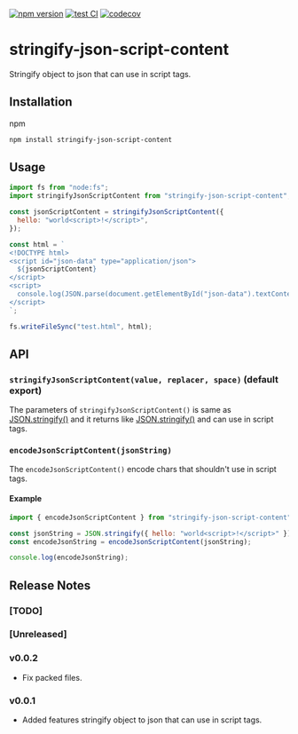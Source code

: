 [![npm version][fury-badge]][fury-link]
[![test CI][test-badge]][test-link]
[![codecov][codecov-badge]][codecov-link]

# stringify-json-script-content

Stringify object to json that can use in script tags.

## Installation

npm

```sh
npm install stringify-json-script-content
```

## Usage

```js
import fs from "node:fs";
import stringifyJsonScriptContent from "stringify-json-script-content";

const jsonScriptContent = stringifyJsonScriptContent({
  hello: "world<script>!</script>",
});

const html = `
<!DOCTYPE html>
<script id="json-data" type="application/json">
  ${jsonScriptContent}
</script>
<script>
  console.log(JSON.parse(document.getElementById("json-data").textContent));
</script>
`;

fs.writeFileSync("test.html", html);
```

## API

### `stringifyJsonScriptContent(value, replacer, space)` (default export)

The parameters of `stringifyJsonScriptContent()` is same as [JSON.stringify()](https://developer.mozilla.org/en-US/docs/Web/JavaScript/Reference/Global_Objects/JSON/stringify) and it returns like [JSON.stringify()](https://developer.mozilla.org/en-US/docs/Web/JavaScript/Reference/Global_Objects/JSON/stringify) and can use in script tags.

### `encodeJsonScriptContent(jsonString)`

The `encodeJsonScriptContent()` encode chars that shouldn't use in script tags.

#### Example

```js
import { encodeJsonScriptContent } from "stringify-json-script-content";

const jsonString = JSON.stringify({ hello: "world<script>!</script>" });
const encodeJsonString = encodeJsonScriptContent(jsonString);

console.log(encodeJsonString);
```

## Release Notes

### [TODO]

### [Unreleased]

### v0.0.2

- Fix packed files.

### v0.0.1

- Added features stringify object to json that can use in script tags.

<!-- Definitions -->

[fury-link]: https://badge.fury.io/js/stringify-json-script-content
[fury-badge]: https://badge.fury.io/js/stringify-json-script-content.svg
[test-badge]: https://github.com/zjffun/stringify-json-script-content/workflows/test%20CI/badge.svg
[test-link]: https://github.com/zjffun/stringify-json-script-content/actions
[codecov-badge]: https://codecov.io/gh/zjffun/stringify-json-script-content/branch/main/graph/badge.svg
[codecov-link]: https://codecov.io/gh/zjffun/stringify-json-script-content

